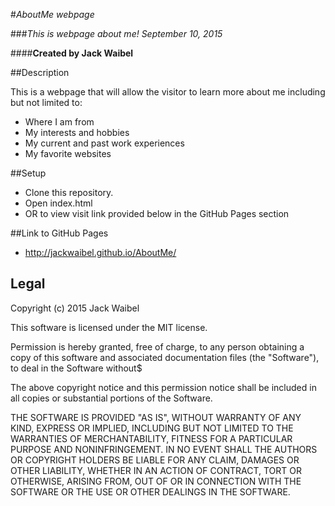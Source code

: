 #_AboutMe webpage_

###*This is webpage about me! September 10, 2015*

####**Created by Jack Waibel**

##Description

This is a webpage that will allow the visitor to learn more about me including but not limited to:

* Where I am from
* My interests and hobbies
* My current and past work experiences
* My favorite websites

##Setup

* Clone this repository.
* Open index.html
* OR to view visit link provided below in the GitHub Pages section

##Link to GitHub Pages

* http://jackwaibel.github.io/AboutMe/

## Legal

Copyright (c) 2015 Jack Waibel

This software is licensed under the MIT license.

Permission is hereby granted, free of charge, to any person obtaining a copy of this software and associated documentation files (the "Software"), to deal in the Software without$

The above copyright notice and this permission notice shall be included in all copies or substantial portions of the Software.

THE SOFTWARE IS PROVIDED "AS IS", WITHOUT WARRANTY OF ANY KIND, EXPRESS OR IMPLIED, INCLUDING BUT NOT LIMITED TO THE WARRANTIES OF MERCHANTABILITY, FITNESS FOR A PARTICULAR PURPOSE AND NONINFRINGEMENT. IN NO EVENT SHALL THE AUTHORS OR COPYRIGHT HOLDERS BE LIABLE FOR ANY CLAIM, DAMAGES OR OTHER LIABILITY, WHETHER IN AN ACTION OF CONTRACT, TORT OR OTHERWISE, ARISING FROM, OUT OF OR IN CONNECTION WITH THE SOFTWARE OR THE USE OR OTHER DEALINGS IN THE SOFTWARE.

